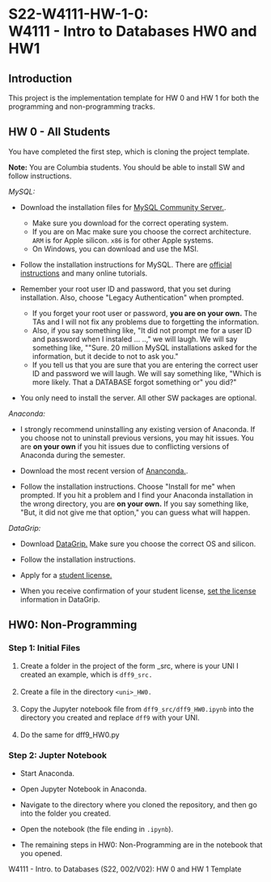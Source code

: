 # S22-W4111-HW-1-0: <br> W4111 - Intro to Databases HW0 and HW1

## Introduction

This project is the implementation template for HW 0 and HW 1 for both the
programming and non-programming tracks.

## HW 0 - All Students

You have completed the first step, which is cloning the project template.

__Note:__ You are Columbia students. You should be able to install SW and follow instructions.

_MySQL:_

- Download the installation files for [MySQL Community Server.](https://dev.mysql.com/downloads/).
  - Make sure you download for the correct operating system.
  - If you are on Mac
  make sure you choose the correct architecture. ```ARM``` is for Apple
  silicon. ```x86``` is for other Apple systems.
  - On Windows, you can download and use the MSI.


- Follow the installation instructions for MySQL. There are
[official instructions](https://dev.mysql.com/doc/refman/8.0/en/installing.html)
and many online tutorials.


- Remember your root user ID and password, that you set during
installation. Also, choose "Legacy Authentication" when prompted.
  - If you forget your root user or password, __you are on your own.__ The TAs
  and I will not fix any problems due to forgetting the information. 
  - Also, if you say something like,
  "It did not prompt me for a user ID and password when I instaled ... ..," we will laugh. We will say
  something like, ""Sure. 20 million MySQL installations asked for the information, but it decide to
  not to ask you."
  - If you tell us that you are sure that you are entering the correct user ID and password
  we will laugh. We will say something like, "Which is more likely. That a DATABASE forgot something or"
  you did?"


- You only need to install the server. All other SW packages are optional.

_Anaconda:_

- I strongly recommend uninstalling any existing version of Anaconda. If you choose not to uninstall
previous versions, you may hit issues. You are __on your own__ if you hit issues due to conflicting
versions of Anaconda during the semester.


- Download the most recent version of [Ananconda.](https://docs.anaconda.com/anaconda/install/index.html).


- Follow the installation instructions. Choose "Install for me" when prompted. If you hit a problem
and I find your Anaconda installation in the wrong directory, you are __on your own.__ If you say
something like, "But, it did not give me that option," you can guess what will happen.


_DataGrip:_

- Download [DataGrip.](https://www.jetbrains.com/datagrip/download) Make sure you choose the correct
OS and silicon.


- Follow the installation instructions.


- Apply for a [student license.](https://www.jetbrains.com/community/education/#students) 


- When you receive confirmation of your student license, [set the license](https://www.jetbrains.com/help/datagrip/register.html) information in DataGrip.


## HW0: Non-Programming

### Step 1: Initial Files

1. Create a folder in the project of the form <uni>_src, where <uni> is your UNI
I created an example, which is ```dff9_src.```<br><br>
2. Create a file in the directory `````<uni>_HW0.`````<br><br>
3. Copy the Jupyter notebook file from ```dff9_src/dff9_HW0.ipynb``` into
the directory you created and replace ```dff9``` with your UNI.<br><br>
4. Do the same for dff9_HW0.py

### Step 2: Jupter Notebook


- Start Anaconda.


- Open Jupyter Notebook in Anaconda.


- Navigate to the directory where you cloned the repository, and then go into the folder you created.


- Open the notebook (the file ending in ```.ipynb```).


- The remaining steps in HW0: Non-Programming are in the notebook that you opened.


W4111 - Intro. to Databases (S22, 002/V02): HW 0 and HW 1 Template
